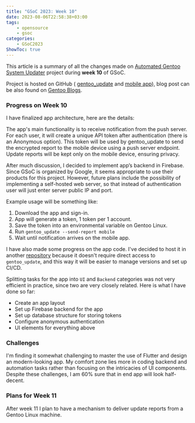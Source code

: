 ```yaml
---
title: "GSoC 2023: Week 10"
date: 2023-08-06T22:58:38+03:00
tags:
    - opensource
    - gsoc
categories:
    - GSoC2023
ShowToc: true
---
```


This article is a summary of all the changes made on 
[Automated Gentoo System Updater](https://wiki.gentoo.org/wiki/Google_Summer_of_Code/2023/Ideas/Automated_Gentoo_system_updater) 
project during **week 10** of GSoC.  

Project is hosted on GitHub (
[gentoo_update](https://github.com/Lab-Brat/gentoo_update) and 
[mobile app](https://github.com/Lab-Brat/gentoo_update_flutter)), 
blog post can be also found on 
[Gentoo Blogs](https://blogs.gentoo.org/gsoc/2023/08/07/week-910-report-automated-gentoo-system-updater/).


### Progress on Week 10
I have finalized app architecture, here are the details:  

The app's main functionality is to receive notification from the push server. 
For each user, it will create a unique API token after authentication 
(there is an Anonymous option). This token will be used by gentoo_update to send 
the encrypted report to the mobile device using a push server endpoint. Update reports 
will be kept only on the mobile device, ensuring privacy.  

After much discussion, I decided to implement app’s backend in Firebase. Since GSoC 
is organized by Google, it seems appropriate to use their products for this project. 
However, future plans include the possibility of implementing a self-hosted web server, 
so that instead of authentication user will just enter server public IP and port.  

Example usage will be something like:
1. Download the app and sign-in.
2. App will generate a token, 1 token per 1 account.
3. Save the token into an environmental variable on Gentoo Linux.
4. Run `gentoo_update --send-report mobile`
5. Wait until notification arrives on the mobile app.

I have also made some progress on the app code. I've decided to host it in 
another [repository](https://github.com/Lab-Brat/gentoo_update_flutter) because it 
doesn't require direct access to `gentoo_update`, and this way it will be easier to 
manage versions and set up CI/CD.  

Splitting tasks for the app into `UI` and `Backend` categories was not very 
efficient in practice, since two are very closely related. Here is what I have done 
so far:
* Create an app layout
* Set up Firebase backend for the app
* Set up database structure for storing tokens
* Configure anonymous authentication
* UI elements for everything above

### Challenges
I'm finding it somewhat challenging to master the use of Flutter and design an 
modern-looking app. My comfort zone lies more in coding backend and automation tasks 
rather than focusing on the intricacies of UI components. Despite these challenges, 
I am 60% sure that in end app will look half-decent.  

### Plans for Week 11
After week 11 I plan to have a mechanism to deliver update reports from a 
Gentoo Linux machine.
